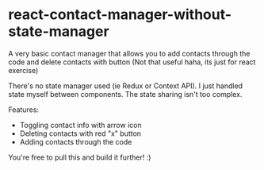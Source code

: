 # react-contact-manager-without-state-manager
A very basic contact manager that allows you to add contacts through the code and delete contacts with button 
(Not that useful haha, its just for react exercise)

There's no state manager used (ie Redux or Context API).
I just handled state myself between components. The state sharing isn't too complex.

Features:
- Toggling contact info with arrow icon
- Deleting contacts with red "x" button
- Adding contacts through the code

You're free to pull this and build it further! :)
